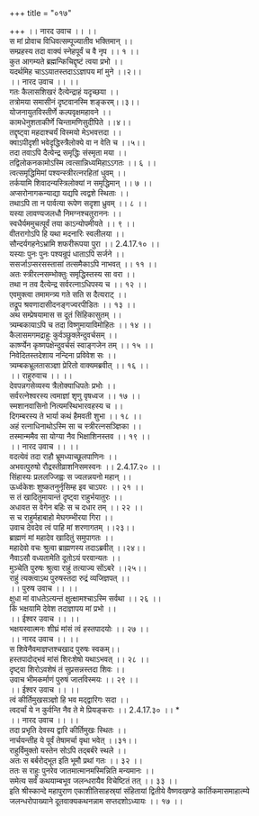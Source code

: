 +++
title = "०१७"

+++
।। नारद उवाच ।। ।।  
स मां प्रोवाच विधिवत्सम्पूज्यातीव भक्तिमान् ।।  
सम्प्रहस्य तदा वाक्यं स्नेहपूर्वं च वै नृप ।। १ ।।  
कुत आगम्यते ब्रह्मन्किचिद्दृष्टं त्वया प्रभो ।।  
यदर्थमिह चाऽऽयातस्तदाऽऽज्ञापय मां मुने ।।२।।  
।। नारद उवाच ।। ।।  
गतः कैलासशिखरं दैत्येन्द्राहं यदृच्छया ।।  
तत्रोमया समासीनं दृष्टवानस्मि शङ्करम्।।३।।  
योजनायुतविस्तीर्णे कल्पवृक्षमहावने ।।  
कामधेनुशताकीर्णे चिन्तामणिसुदीपिते ।।४।।  
तद्दृष्ट्वा महदाश्चर्यं विस्मयो मेऽभवत्तदा ।।  
क्वाऽपीदृशी भवेदृद्धिस्त्रैलोक्ये वा न वेति च ।।५।।  
तदा तवाऽपि दैत्येन्द्र समृद्धिः संस्मृता मया ।।  
तद्विलोकनकामोऽस्मि त्वत्सान्निध्यमिहाऽऽगतः ।। ६ ।।  
त्वत्समृद्धिमिमां पश्यन्स्त्रीरत्नरहितां धुवम् ।।  
तर्कयामि शिवादन्यस्त्रिलोक्यां न समृद्धिमान् ।। ७ ।।  
अप्सरोनागकन्याद्या यद्यपि त्वद्वशे स्थिताः ।।  
तथाऽपि ता न पार्वत्या रूपेण सदृशा ध्रुवम् ।। ८ ।।  
यस्या लावण्यजलधौ निमग्नश्चतुराननः ।।  
स्वधैर्यममुचत्पूर्वं तया काऽन्योपमीयते ।। ९ ।।  
वीतरागोऽपि हि यथा मदनारिः स्वलीलया ।।  
सौन्दर्यगहनेऽभ्रामि शफरीरूपया पुरा ।। 2.4.17.१० ।।  
यस्याः पुनः पुनः पश्यन्रूपं धाताऽपि सर्जने ।।  
ससर्जाऽप्सरसस्तासां तत्समैकाऽपि नाभवत् ।। ११ ।।  
अतः स्त्रीरत्नसम्भोक्तुः समृद्धिस्तस्य सा वरा ।।  
तथा न तव दैत्येन्द्र सर्वरत्नाऽधिपस्य च ।। १२ ।।  
एवमुक्त्वा तमामन्त्र्य गते सति स दैत्यराट् ।।  
तद्रूप श्रवणादासीदनङ्गज्वरपीडितः ।। १३ ।।  
अथ सम्प्रेषयामास स दूतं सिंहिकासुतम् ।।  
त्र्यम्बकायाऽपि च तदा विष्णुमायाविमोहितः ।। १४ ।।  
कैलासमगमद्राहुः कुर्वञ्छुक्लेन्दुवर्चसम् ।।  
कार्ष्ण्येन कृष्णपक्षेन्दुवर्चसं स्वाङ्गजेन तम् ।। १५ ।।  
निवेदितस्तदेशाय नन्दिना प्रविवेश सः ।।  
त्र्यम्बकभ्रूलतासञ्ज्ञा प्रेरितो वाक्यमब्रवीत् ।। १६ ।।  
।। राहुरुवाच ।। ।।  
देवपन्नगसेव्यस्य त्रैलोक्याधिपतेः प्रभोः ।।  
सर्वरत्नेश्वरस्य त्वमाज्ञां शृणु वृषध्वज ।। १७ ।।  
स्मशानवासिनो नित्यमस्थिभारवहस्य च ।।  
दिगम्बरस्य ते भार्या कथं हैमवती शुभा ।। १८ ।।  
अहं रत्नाधिनाथोऽस्मि सा च स्त्रीरत्नसञ्ज्ञिका ।।  
तस्मान्ममैव सा योग्या नैव भिक्षाशिनस्तव ।। १९ ।।  
।। नारद उवाच ।। ।।  
वदत्येवं तदा राहौ भ्रूमध्याच्छूलपाणिनः ।।  
अभवत्पुरुषो रौद्रस्तीव्राशनिसमस्वनः ।। 2.4.17.२० ।।  
सिंहास्यः प्रललज्जिह्वः स ज्वलन्नयनो महान् ।।  
ऊर्ध्वकेशः शुष्कतनुर्नृसिम्ह इव चाऽपरः ।। २१ ।।  
स तं खादितुमायान्तं दृष्ट्वा राहुर्भयातुरः ।।  
अधावत स वेगेन बहिः स च दधार तम् ।। २२ ।।  
स च राहुर्महाबाहो मेघगम्भीरया गिरा ।।  
उवाच देवदेव त्वं पाहि मां शरणागतम् ।।२३।।  
ब्राह्मणं मां महादेव खादितुं समुपागतः ।।  
महादेवो वचः श्रुत्वा ब्राह्मणस्य तदाऽब्रवीत् ।।२४।।  
नैवाऽसौ वध्यतामेति दूतोऽयं परवान्यतः ।।  
मुञ्चेति पुरुषः श्रुत्वा राहुं तत्याज्य सोंऽबरे ।।२५।।  
राहुं त्यक्त्वाऽथ पुरुषस्तदा रुद्रं व्यजिज्ञपत् ।।  
।। पुरुष उवाच ।। ।।  
क्षुधा मां वाधतेऽत्यन्तं क्षुत्क्षामश्चाऽस्मि सर्वथा ।। २६ ।।  
किं भक्षयामि देवेश तदाज्ञापय मां प्रभो ।।  
।। ईश्वर उवाच ।। ।।  
भक्षयस्वात्मनः शीघ्रं मांसं त्वं हस्तपादयोः ।। २७ ।।  
।। नारद उवाच ।। ।।  
 स शिवेनैवमाज्ञप्तश्चखाद पुरुषः स्वकम्।।  
हस्तपादोद्भवं मांसं शिरःशेषो यथाऽभवत् ।। २८ ।।  
दृष्ट्वा शिरोऽवशेषं तं सुप्रसन्नस्तदा शिवः ।।  
उवाच भीमकर्माणं पुरुषं जातविस्मयः ।। २९ ।।  
।। ईश्वर उवाच ।। ।।  
त्वं कीर्तिमुखसञ्ज्ञो हि भव मद्द्वारिगः सदा ।।  
त्वदर्चां ये न कुर्वन्ति नैव ते मे प्रियङ्कराः ।। 2.4.17.३० ।। *  
।। नारद उवाच ।। ।।  
तदा प्रभृति देवस्य द्वारि कीर्तिमुखः स्थितः ।।  
नार्चयन्तीह ये पूर्वं तेषामर्चा वृथा भवेत् ।।३१।।  
राहुर्विमुक्तो यस्तेन सोऽपि तद्बर्बरे स्थले ।।  
अतः स बर्बरोद्भूत इति भूमौ प्रथां गतः ।। ३२ ।।  
ततः स राहुः पुनरेव जातमात्मानमस्मिन्निति मन्यमानः ।।  
समेत्य सर्वं कथयाम्बभूव जलन्धरायैव विचेष्टितं तत् ।। ३३ ।।  
इति श्रीस्कान्दे महापुराण एकाशीतिसाहस्र्यां संहितायां द्वितीये वैष्णवखण्डे कार्तिकमासमाहात्म्ये जलन्धरोपाख्याने दूतवाक्यकथनन्नाम सप्तदशोऽध्यायः ।। १७ ।।